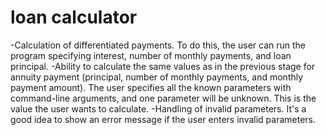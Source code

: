 # loan calculator
-Calculation of differentiated payments. To do this, the user can run the program specifying interest, number of monthly payments, and loan principal.
-Ability to calculate the same values as in the previous stage for annuity payment (principal, number of monthly payments, and monthly payment amount). The user specifies all the known parameters with command-line arguments, and one parameter will be unknown. This is the value the user wants to calculate.
-Handling of invalid parameters. It's a good idea to show an error message if the user enters invalid parameters.
